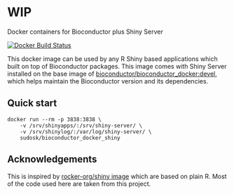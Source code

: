 # WIP

Docker containers for Bioconductor plus Shiny Server

[![Docker Build Status](https://img.shields.io/docker/cloud/build/sudosk/bioconductor_docker_shiny.svg)](https://hub.docker.com/r/sudosk/bioconductor_docker_shiny/builds/)

This docker image can be used by any R Shiny based applications which built on top of Bioconductor packages. This image comes with Shiny Server installed on the base image of [bioconductor/bioconductor_docker:devel](https://github.com/Bioconductor/bioconductor_docker), which helps maintain the Bioconductor version and its dependencies.

## Quick start
```
docker run --rm -p 3838:3838 \
    -v /srv/shinyapps/:/srv/shiny-server/ \
    -v /srv/shinylog/:/var/log/shiny-server/ \
    sudosk/bioconductor_docker_shiny
```

## Acknowledgements
This is inspired by [rocker-org/shiny image](https://github.com/rocker-org/shiny) which are based on plain R. Most of the code used here are taken from this project.
